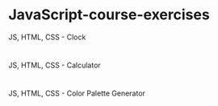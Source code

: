 ﻿# JavaScript-course-exercises
 
 
JS, HTML, CSS - Clock
# 
JS, HTML, CSS - Calculator
#
JS, HTML, CSS - Color Palette Generator
